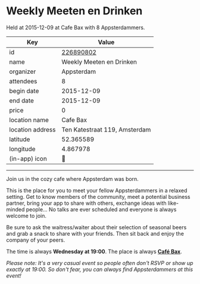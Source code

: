 # Weekly Meeten en Drinken
Held at 2015-12-09 at Cafe Bax with 8 Appsterdammers.
        
|Key|Value
|---|---|
|id|[226890802](https://www.meetup.com/appsterdam/events/226890802/)|
|name|Weekly Meeten en Drinken|
|organizer|Appsterdam|
|attendees|8|
|begin date|2015-12-09|
|end date|2015-12-09|
|price|0|
|location name|Cafe Bax|
|location address|Ten Katestraat 119, Amsterdam|
|latitude|52.365589|
|longitude|4.867978|
|(in-app) icon|🍺|

---

Join us in the cozy cafe where Appsterdam was born.

This is the place for you to meet your fellow Appsterdammers in a relaxed setting. Get to know members of the community, meet a potential business partner, bring your app to share with others, exchange ideas with like-minded people... No talks are ever scheduled and everyone is always welcome to join.

Be sure to ask the waitress/waiter about their selection of seasonal beers and grab a snack to share with your friends. Then sit back and enjoy the company of your peers.

The time is always **Wednesday at 19:00**. The place is always **[Café Bax](http://www.cafebax.nl/)**.

*Please note: It's a very casual event so people often don't RSVP or show up exactly at 19:00. So don't fear, you can *always* find Appsterdammers at this event!*



